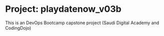 # Project: playdatenow_v03b
This is an DevOps Bootcamp capstone project (Saudi Digital Academy and CodingDojo)

